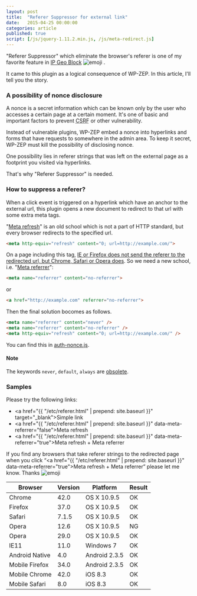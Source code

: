 ```yaml
---
layout: post
title:  "Referer Suppressor for external link"
date:   2015-04-25 00:00:00
categories: article
published: true
script: [/js/jquery-1.11.2.min.js, /js/meta-redirect.js]
---
```


"Referer Suppressor" which eliminate the browser's referer is one of my 
favorite feature in [IP Geo Block][IP-Geo-Block] <span class="emoji">
![emoji](https://assets-cdn.github.com/images/icons/emoji/unicode/1f604.png)
</span>.

It came to this plugin as a logical consequence of WP-ZEP. In this article, 
I'll tell you the story.

<!--more-->

### A possibility of nonce disclosure ###

A nonce is a secret information which can be known only by the user who 
accesses a certain page at a certain moment. It's one of basic and important 
factors to prevent <abbr title="Cross Site Request Forgeries">CSRF</abbr> or 
other vulnerability.

Instead of vulnerable plugins, WP-ZEP embed a nonce into hyperlinks and forms 
that have requests to somewhere in the admin area. To keep it secret, WP-ZEP 
must kill the possibility of disclosing nonce.

One possibility lies in referer strings that was left on the external page as 
a footprint you visited via hyperlinks.

That's why "Referer Suppressor" is needed.

### How to suppress a referer? ###

When a click event is triggered on a hyperlink which have an anchor to the 
external url, this plugin opens a new document to redirect to that url with 
some extra meta tags.

"[Meta refresh][meta-refresh]" is an old school which is not a part of HTTP 
standard, but every browser redirects to the specified url.

```html
<meta http-equiv="refresh" content="0; url=http://example.com/">
```

On a page including this tag, [IE or Firefox does not send the referer to the 
redirected url, but Chrome, Safari or Opera does][stackoverflow]. So we need 
a new school, i.e. "[Meta referrer][meta-referrer]":

```html
<meta name="referrer" content="no-referrer">
```

or

```html
<a href="http://example.com" referrer="no-referrer">
```

Then the final solution bocomes as follows.

```html
<meta name="referrer" content="never" />
<meta name="referrer" content="no-referrer" />
<meta http-equiv="refresh" content="0; url=http://example.com/" />
```

You can find this in [auth-nonce.js][auth-nonce-js].

#### Note ####

The keywords `never`, `default`, `always` are [obsolete][WHATWG-Wiki].

### Samples ###

Please try the following links:

- <a href="{{ "/etc/referer.html" | prepend: site.baseurl }}" target="_blank">Simple link</a>
- <a href="{{ "/etc/referer.html" | prepend: site.baseurl }}" data-meta-referrer="false">Meta refresh</a>
- <a href="{{ "/etc/referer.html" | prepend: site.baseurl }}" data-meta-referrer="true">Meta refresh + Meta referrer</a>

If you find any browsers that take referer strings to the redirected page when 
you click 
<q><a href="{{ "/etc/referer.html" | prepend: site.baseurl }}" data-meta-referrer="true">Meta refresh + Meta referrer</a></q>
please let me know. Thanks <span class="emoji">
![emoji](https://assets-cdn.github.com/images/icons/emoji/unicode/1f340.png)
</span>

<div class="table-responsive">
  <table class="table">
    <thead>
      <tr>
        <th>Browser</th>
        <th>Version</th>
        <th>Platform</th>
        <th>Result</th>
      </tr>
    </thead>
    <tbody>
      <tr>
        <td>Chrome</td>
        <td>42.0</td>
        <td>OS X 10.9.5</td>
        <td>OK</td>
      </tr>
      <tr>
        <td>Firefox</td>
        <td>37.0</td>
        <td>OS X 10.9.5</td>
        <td>OK</td>
      </tr>
      <tr>
        <td>Safari</td>
        <td>7.1.5</td>
        <td>OS X 10.9.5</td>
        <td>OK</td>
      </tr>
      <tr>
        <td>Opera</td>
        <td>12.6</td>
        <td>OS X 10.9.5</td>
        <td>NG</td>
      </tr>
      <tr>
        <td>Opera</td>
        <td>29.0</td>
        <td>OS X 10.9.5</td>
        <td>OK</td>
      </tr>
      <tr>
        <td>IE11</td>
        <td>11.0</td>
        <td>Windows 7</td>
        <td>OK</td>
      </tr>
      <tr>
        <td>Android Native</td>
        <td>4.0</td>
        <td>Android 2.3.5</td>
        <td>OK</td>
      </tr>
      <tr>
        <td>Mobile Firefox</td>
        <td>34.0</td>
        <td>Android 2.3.5</td>
        <td>OK</td>
      </tr>
      <tr>
        <td>Mobile Chrome</td>
        <td>42.0</td>
        <td>iOS 8.3</td>
        <td>OK</td>
      </tr>
      <tr>
        <td>Mobile Safari</td>
        <td>8.0</td>
        <td>iOS 8.3</td>
        <td>OK</td>
      </tr>
    </tbody>
  </table>
</div>

[IP-Geo-Block]:  https://wordpress.org/plugins/ip-geo-block/ "WordPress › IP Geo Block « WordPress Plugins"
[meta-refresh]:  http://en.wikipedia.org/wiki/Meta_refresh "Meta refresh - Wikipedia, the free encyclopedia"
[meta-referrer]: http://w3c.github.io/webappsec/specs/referrer-policy/#referrer-policy-delivery-meta "Referrer Policy - W3C Editor's Draft"
[WHATWG-Wiki]:   https://wiki.whatwg.org/wiki/Meta_referrer "Meta referrer - WHATWG Wiki"
[auth-nonce-js]: https://github.com/tokkonopapa/WordPress-IP-Geo-Block/blob/master/ip-geo-block/admin/js/auth-nonce.js "WordPress-IP-Geo-Block/auth-nonce.js at master - tokkonopapa/WordPress-IP-Geo-Block - GitHub"
[stackoverflow]: http://stackoverflow.com/questions/2985579/does-http-equiv-refresh-keep-referrer-info-and-metadata "html - Does http-equiv=&quot;refresh&quot; keep referrer info and metadata? - Stack Overflow"
[coderwall]:     https://coderwall.com/p/7a09ja/no-referer-after-redirect-solved "No referer after redirect (Solved)"
[sample-link]:   http://tokkono.cute.coocan.jp/demo/libs/referer.php
